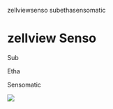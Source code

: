  zellviewsenso
 subethasensomatic

# zellview **Senso**

<!-- ## subethasensomatic -->
Sub

  Etha
  
  Sensomatic
      
  <img src=docu/zellviewsenso.png />
  
      
